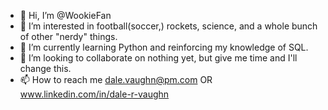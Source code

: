 - 👋 Hi, I’m @WookieFan
- 👀 I’m interested in football(soccer,) rockets, science, and a whole bunch of other "nerdy" things.
- 🌱 I’m currently learning Python and reinforcing my knowledge of SQL.
- 💞️ I’m looking to collaborate on nothing yet, but give me time and I'll change this.
- 📫 How to reach me dale.vaughn@pm.com OR www.linkedin.com/in/dale-r-vaughn

<!---
WookieFan/WookieFan is a ✨ special ✨ repository because its `README.md` (this file) appears on your GitHub profile.
You can click the Preview link to take a look at your changes.
--->
